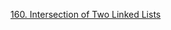 [160. Intersection of Two Linked Lists](https://leetcode.com/problems/intersection-of-two-linked-lists/)
